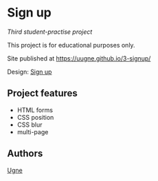 # Sign up

_Third student-practise project_

This project is for educational purposes only.

Site published at https://uugne.github.io/3-signup/

Design: [Sign up](https://cdn.discordapp.com/attachments/648536139677958156/648860801997996052/day1dr.png)

## Project features

- HTML forms
- CSS position
- CSS blur
- multi-page

## Authors

[Ugne](https://github.com/uugne)
